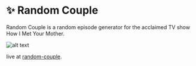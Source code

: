 # ✨ Random Couple
Random Couple is a random episode generator for the acclaimed TV show How I Met Your Mother.


![alt text](https://i.hizliresim.com/vAXUsj.jpg)

live at [random-couple](https://randomcouple.vercel.app/).
